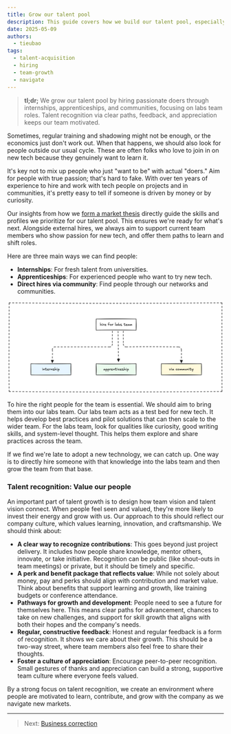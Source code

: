 ```yaml
---
title: Grow our talent pool
description: This guide covers how we build our talent pool, especially when market shifts demand new skills. We focus on finding passionate people through different hiring paths and why talent recognition matters.
date: 2025-05-09
authors:
  - tieubao
tags:
  - talent-acquisition
  - hiring
  - team-growth
  - navigate
---
```


> **tl;dr;** We grow our talent pool by hiring passionate doers through internships, apprenticeships, and communities, focusing on labs team roles. Talent recognition via clear paths, feedback, and appreciation keeps our team motivated.

Sometimes, regular training and shadowing might not be enough, or the economics just don't work out. When that happens, we should also look for people outside our usual cycle. These are often folks who love to join in on new tech because they genuinely want to learn it.

It's key not to mix up people who just "want to be" with actual "doers." Aim for people with true passion; that's hard to fake. With over ten years of experience to hire and work with tech people on projects and in communities, it's pretty easy to tell if someone is driven by money or by curiosity.

Our insights from how we [form a market thesis](forming-market-thesis.md) directly guide the skills and profiles we prioritize for our talent pool. This ensures we're ready for what's next. Alongside external hires, we always aim to support current team members who show passion for new tech, and offer them paths to learn and shift roles.

Here are three main ways we can find people:

- **Internships**: For fresh talent from universities.
- **Apprenticeships**: For experienced people who want to try new tech.
- **Direct hires via community**: Find people through our networks and communities.

![](assets/source-for-hiring.webp)

To hire the right people for the team is essential. We should aim to bring them into our labs team. Our labs team acts as a test bed for new tech. It helps develop best practices and pilot solutions that can then scale to the wider team. For the labs team, look for qualities like curiosity, good writing skills, and system-level thought. This helps them explore and share practices across the team.

If we find we're late to adopt a new technology, we can catch up. One way is to directly hire someone with that knowledge into the labs team and then grow the team from that base.

### Talent recognition: Value our people

An important part of talent growth is to design how team vision and talent vision connect. When people feel seen and valued, they're more likely to invest their energy and grow with us. Our approach to this should reflect our company culture, which values learning, innovation, and craftsmanship. We should think about:

- **A clear way to recognize contributions**: This goes beyond just project delivery. It includes how people share knowledge, mentor others, innovate, or take initiative. Recognition can be public (like shout-outs in team meetings) or private, but it should be timely and specific.
- **A perk and benefit package that reflects value**: While not solely about money, pay and perks should align with contribution and market value. Think about benefits that support learning and growth, like training budgets or conference attendance.
- **Pathways for growth and development**: People need to see a future for themselves here. This means clear paths for advancement, chances to take on new challenges, and support for skill growth that aligns with both their hopes and the company's needs.
- **Regular, constructive feedback**: Honest and regular feedback is a form of recognition. It shows we care about their growth. This should be a two-way street, where team members also feel free to share their thoughts.
- **Foster a culture of appreciation**: Encourage peer-to-peer recognition. Small gestures of thanks and appreciation can build a strong, supportive team culture where everyone feels valued.

By a strong focus on talent recognition, we create an environment where people are motivated to learn, contribute, and grow with the company as we navigate new markets.

---
> Next: [Business correction](business-correction.md)

